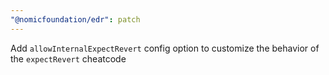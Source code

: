 ```yaml
---
"@nomicfoundation/edr": patch
---
```


Add `allowInternalExpectRevert` config option to customize the behavior of the `expectRevert` cheatcode

